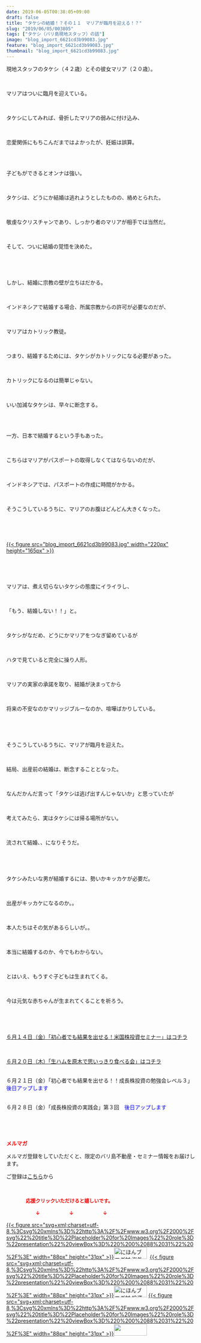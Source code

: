 ```yaml
---
date: 2019-06-05T00:38:05+09:00
draft: false
title: "タケシの結婚！？その１１　マリアが臨月を迎える！？"
slug: "2019/06/05/003805"
tags: ["タケシ（バリ島現地スタッフ）の話"]
image: "blog_import_6621cd3b99083.jpg"
feature: "blog_import_6621cd3b99083.jpg"
thumbnail: "blog_import_6621cd3b99083.jpg"
---
```

<p>現地スタッフのタケシ（４２歳）とその彼女マリア（２０歳）。</p><p> </p><p>マリアはついに臨月を迎えている。</p><p> </p><p>タケシにしてみれば、骨折したマリアの弱みに付け込み、</p><p> </p><p>恋愛関係にもちこんだまではよかったが、妊娠は誤算。</p><p> </p><p><br/>子どもができるとオンナは強い。</p><p> </p><p>タケシは、どうにか結婚は逃れようとしたものの、絡めとられた。</p><p> </p><p>敬虔なクリスチャンであり、しっかり者のマリアが相手では当然だ。</p><p> </p><p>そして、ついに結婚の覚悟を決めた。</p><p> </p><p> </p><p>しかし、結婚に宗教の壁が立ちはだかる。</p><p> </p><p>インドネシアで結婚する場合、所属宗教からの許可が必要なのだが、</p><p> </p><p>マリアはカトリック教徒。</p><p> </p><p>つまり、結婚するためには、タケシがカトリックになる必要があった。</p><p> </p><p>カトリックになるのは簡単じゃない。</p><p> </p><p>いい加減なタケシは、早々に断念する。</p><p> </p><p><br/>一方、日本で結婚するという手もあった。</p><p> </p><p>こちらはマリアがパスポートの取得しなくてはならないのだが、</p><p> </p><p>インドネシアでは、パスポートの作成に時間がかかる。</p><p> </p><p>そうこうしているうちに、マリアのお腹はどんどん大きくなった。</p><p> </p><p> </p><p><a href="blog_import_6621cd3ccc90a.jpg">{{< figure src="blog_import_6621cd3b99083.jpg" width="220px" height="165px" >}}</a></p><p> </p><p> </p><p>マリアは、煮え切らないタケシの態度にイライラし、</p><p> </p><p>「もう、結婚しない！！」と。</p><p> </p><p>タケシがなだめ、どうにかマリアをつなぎ留めているが</p><p> </p><p>ハタで見ていると完全に操り人形。</p><p> </p><p>マリアの実家の承諾を取り、結婚が決まってから</p><p> </p><p>将来の不安なのかマリッジブルーなのか、喧嘩ばかりしている。</p><p> </p><p> </p><p>そうこうしているうちに、マリアが臨月を迎えた。</p><p> </p><p>結局、出産前の結婚は、断念することとなった。</p><p> </p><p>なんだかんだ言って「タケシは逃げ出すんじゃないか」と思っていたが</p><p> </p><p>考えてみたら、実はタケシには帰る場所がない。</p><p> </p><p>流されて結婚、、になりそうだ。</p><p> </p><p> </p><p>タケシみたいな男が結婚するには、勢いかキッカケが必要だ。</p><p> </p><p>出産がキッカケになるのか。。</p><p> </p><p>本人たちはその気があるらしいが。。</p><p> </p><p>本当に結婚するのか、今でもわからない。</p><p> </p><p>とはいえ、もうすぐ子どもは生まれてくる。</p><p> </p><p>今は元気な赤ちゃんが生まれてくることを祈ろう。</p><p> </p><p> </p><p><a href="https://ameblo.jp/baliclub/entry-12465538260.html" target="_blank">６月１４日（金）「初心者でも結果を出せる！米国株投資セミナー」はコチラ</a></p><p> </p><p><a href="https://ameblo.jp/baliclub/entry-12467937290.html" target="_blank">６月２０日（木）「生ハムを原木で思いっきり食べる会」はコチラ</a></p><p><br/>６月２１日（金）「初心者でも結果を出せる！！成長株投資の勉強会レベル３」<span style="color: rgb(0, 0, 255);">後日アップします</span></p><p><br/>６月２８日（金）「成長株投資の実践会」第３回　<span style="color: rgb(0, 0, 255);">後日アップします</span></p><p> </p><p> </p><p><span style="font-weight: bold;"><span style="color: rgb(255, 0, 0);">メルマガ</span></span></p><p>メルマガ登録をしていただくと、限定のバリ島不動産・セミナー情報をお届けします。</p><p>ご登録は<a href="f9eeVI" target="_blank">こちら</a>から</p><p style="text-align: center;"> </p><p><font color="#ff0000" size="2"><strong>　　　　応援クリックいただけると嬉しいです。</strong></font></p><p><font color="#ff0000" size="2"><strong>　　　　　　↓　　　　　　↓　　　　　　↓</strong></font></p><p><a href="ranking.html?p_cid=01260127" id="&amp;blogmura_banner">{{< figure src="svg+xml;charset=utf-8,%3Csvg%20xmlns%3D%22http%3A%2F%2Fwww.w3.org%2F2000%2Fsvg%22%20title%3D%22Placeholder%20for%20Images%22%20role%3D%22presentation%22%20viewBox%3D%220%200%2088%2031%22%20%2F%3E" width="88px" height="31px" >}}<noscript><img alt="にほんブログ村 海外生活ブログ バリ島情報へ" border="0" height="31" src="//overseas.blogmura.com/bali/img/bali88_31.gif" width="88"></noscript></a>  <a href="ranking.html?p_cid=01260127" id="&amp;blogmura_banner">{{< figure src="svg+xml;charset=utf-8,%3Csvg%20xmlns%3D%22http%3A%2F%2Fwww.w3.org%2F2000%2Fsvg%22%20title%3D%22Placeholder%20for%20Images%22%20role%3D%22presentation%22%20viewBox%3D%220%200%2088%2031%22%20%2F%3E" width="88px" height="31px" >}}<noscript><img alt="にほんブログ村 投資ブログ 不動産投資へ" border="0" height="31" src="//investment.blogmura.com/hudousantoushi/img/hudousantoushi88_31.gif" width="88"></noscript></a> <a href="link.php?1804582" title="人気ブログランキングへ">{{< figure src="svg+xml;charset=utf-8,%3Csvg%20xmlns%3D%22http%3A%2F%2Fwww.w3.org%2F2000%2Fsvg%22%20title%3D%22Placeholder%20for%20Images%22%20role%3D%22presentation%22%20viewBox%3D%220%200%2088%2031%22%20%2F%3E" width="88px" height="31px" >}}<noscript><img border="0" height="31" src="https://blog.with2.net/img/banner/banner_22.gif" width="88"></noscript></a></p>

